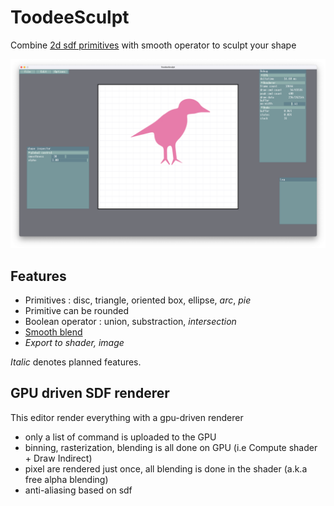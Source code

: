 # ToodeeSculpt

Combine [2d sdf primitives](https://iquilezles.org/articles/distfunctions2d/) with smooth operator to sculpt your shape

![2024-11 screenshot](/images/Screenshot%202024-11-25%20at%2016.55.53.png)


## Features
* Primitives : disc, triangle, oriented box, ellipse, _arc_, _pie_
* Primitive can be rounded
* Boolean operator : union, substraction, _intersection_
* [Smooth blend](https://iquilezles.org/articles/smin/)
* _Export to shader, image_

_Italic_ denotes planned features.

## GPU driven SDF renderer

This editor render everything with a gpu-driven renderer
* only a list of command is uploaded to the GPU
* binning, rasterization, blending is all done on GPU (i.e Compute shader + Draw Indirect)
* pixel are rendered just once, all blending is done in the shader (a.k.a free alpha blending)
* anti-aliasing based on sdf
